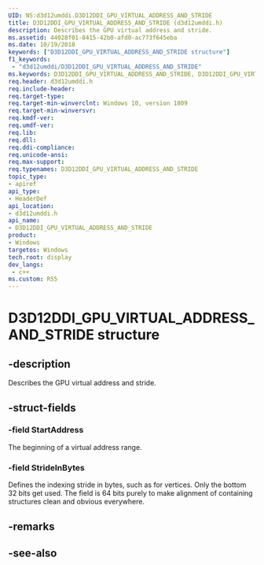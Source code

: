 ```yaml
---
UID: NS:d3d12umddi.D3D12DDI_GPU_VIRTUAL_ADDRESS_AND_STRIDE
title: D3D12DDI_GPU_VIRTUAL_ADDRESS_AND_STRIDE (d3d12umddi.h)
description: Describes the GPU virtual address and stride.
ms.assetid: 44028f01-8415-42b0-afd0-ac773f645eba
ms.date: 10/19/2018
keywords: ["D3D12DDI_GPU_VIRTUAL_ADDRESS_AND_STRIDE structure"]
f1_keywords:
 - "d3d12umddi/D3D12DDI_GPU_VIRTUAL_ADDRESS_AND_STRIDE"
ms.keywords: D3D12DDI_GPU_VIRTUAL_ADDRESS_AND_STRIDE, D3D12DDI_GPU_VIRTUAL_ADDRESS_AND_STRIDE, 
req.header: d3d12umddi.h
req.include-header:
req.target-type:
req.target-min-winverclnt: Windows 10, version 1809
req.target-min-winversvr:
req.kmdf-ver:
req.umdf-ver:
req.lib:
req.dll:
req.ddi-compliance:
req.unicode-ansi:
req.max-support:
req.typenames: D3D12DDI_GPU_VIRTUAL_ADDRESS_AND_STRIDE
topic_type: 
- apiref
api_type: 
- HeaderDef
api_location: 
- d3d12umddi.h
api_name: 
- D3D12DDI_GPU_VIRTUAL_ADDRESS_AND_STRIDE
product:
- Windows
targetos: Windows
tech.root: display
dev_langs:
 - c++
ms.custom: RS5
---
```


# D3D12DDI_GPU_VIRTUAL_ADDRESS_AND_STRIDE structure

## -description

Describes the GPU virtual address and stride.

## -struct-fields

### -field StartAddress

The beginning of a virtual address range.

### -field StrideInBytes
 
Defines the indexing stride in bytes, such as for vertices. Only the bottom 32 bits get used. The field is 64 bits purely to make alignment of containing structures clean and obvious everywhere.

## -remarks

## -see-also
